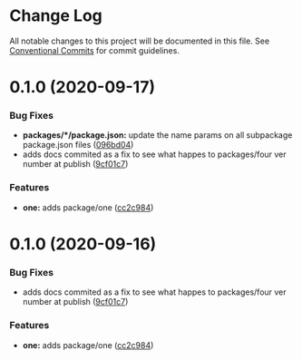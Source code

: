 # Change Log

All notable changes to this project will be documented in this file.
See [Conventional Commits](https://conventionalcommits.org) for commit guidelines.

# 0.1.0 (2020-09-17)


### Bug Fixes

* **packages/*/package.json:** update the name params on all subpackage package.json files ([096bd04](https://github.com/LeeMellon/lerna-private/commit/096bd04515809996b32caf451e5b5321f63ad577))
* adds docs commited as a fix to see what happes to packages/four ver number at publish ([9cf01c7](https://github.com/LeeMellon/lerna-private/commit/9cf01c786714dcad94675cb2c4833a36360b4149))


### Features

* **one:** adds package/one ([cc2c984](https://github.com/LeeMellon/lerna-private/commit/cc2c984411c1e242d4731cda801d2c7fb07163a2))





# 0.1.0 (2020-09-16)


### Bug Fixes

* adds docs commited as a fix to see what happes to packages/four ver number at publish ([9cf01c7](https://github.com/LeeMellon/lerna-private/commit/9cf01c786714dcad94675cb2c4833a36360b4149))


### Features

* **one:** adds package/one ([cc2c984](https://github.com/LeeMellon/lerna-private/commit/cc2c984411c1e242d4731cda801d2c7fb07163a2))
